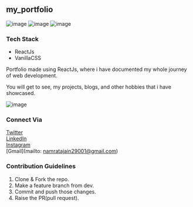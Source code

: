 ## my_portfolio

![image](https://img.shields.io/github/issues/Namrata-J/my_portfolio)
![image](https://img.shields.io/github/forks/Namrata-J/my_portfolio)
![image](https://img.shields.io/github/stars/Namrata-J/my_portfolio)

### Tech Stack
- ReactJs
- VanillaCSS

Portfolio made using ReactJs, where i have documented my whole journey of web development. 

You will get to see, my projects, blogs, and other hobbies that i have showcased.

![image](https://user-images.githubusercontent.com/82696858/188204761-593b7daf-7682-4af7-ba49-839d653648d7.png)

### Connect Via
[Twitter](https://twitter.com/muse_the_coder) <br>
[LinkedIn](https://www.linkedin.com/in/namrata-jain-2b6203216/) <br>
[Instagram](https://www.instagram.com/the_dexterous_me/?r=nametag) <br>
[Gmail](mailto: namratajain29001@gmail.com) <br>

### Contribution Guidelines
1. Clone & Fork the repo.
2. Make a feature branch from dev.
3. Commit and push those changes.
4. Raise the PR(pull request).
